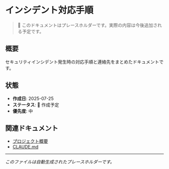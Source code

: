 # インシデント対応手順

> 📝 このドキュメントはプレースホルダーです。実際の内容は今後追加される予定です。

## 概要

セキュリティインシデント発生時の対応手順と連絡先をまとめたドキュメントです。

## 状態

- **作成日**: 2025-07-25
- **ステータス**: 🚧 作成予定
- **優先度**: 中

## 関連ドキュメント

- [プロジェクト概要](../../README.md)
- [CLAUDE.md](../../CLAUDE.md)

---

_このファイルは自動生成されたプレースホルダーです。_
